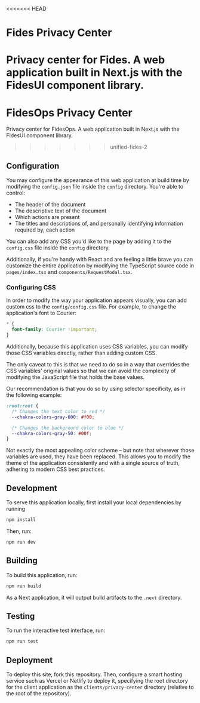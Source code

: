 <<<<<<< HEAD
# Fides Privacy Center

Privacy center for Fides. A web application built in Next.js with the FidesUI component library.
=======
# FidesOps Privacy Center

Privacy center for FidesOps. A web application built in Next.js with the FidesUI component library.
>>>>>>> unified-fides-2

## Configuration

You may configure the appearance of this web application at build time by modifying the `config.json` file inside the `config` directory. You're able to control:

- The header of the document
- The descriptive text of the document
- Which actions are present
- The titles and descriptions of, and personally identifying information required by, each action

You can also add any CSS you'd like to the page by adding it to the `config.css` file inside the `config` directory.

Additionally, if you're handy with React and are feeling a little brave you can customize the entire application by modifying the TypeScript source code in `pages/index.tsx` and `components/RequestModal.tsx`.

### Configuring CSS

In order to modify the way your application appears visually, you can add custom css to the `config/config.css` file. For example, to change the application's font to Courier:

```css
* {
  font-family: Courier !important;
}
```

Additionally, because this application uses CSS variables, you can modify those CSS variables directly, rather than adding custom CSS.

The only caveat to this is that we need to do so in a way that overrides the CSS variables' original values so that we can avoid the complexity of modifying the JavaScript file that holds the base values.

Our recommendation is that you do so by using selector specificity, as in the following example:

```css
:root:root {
  /* Changes the text color to red */
  --chakra-colors-gray-600: #f00;

  /* Changes the background color to blue */
  --chakra-colors-gray-50: #00f;
}
```

Not exactly the most appealing color scheme – but note that wherever those variables are used, they have been replaced. This allows you to modify the theme of the application consistently and with a single source of truth, adhering to modern CSS best practices.

## Development

To serve this application locally, first install your local dependencies by running

```bash
npm install
```

Then, run:

```bash
npm run dev
```

## Building

To build this application, run:

```bash
npm run build
```

As a Next application, it will output build artifacts to the `.next` directory.

## Testing

To run the interactive test interface, run:

```bash
npm run test
```

## Deployment

To deploy this site, fork this repository. Then, configure a smart hosting service such as Vercel or Netlify to deploy it, specifying the root directory for the client application as the `clients/privacy-center` directory (relative to the root of the repository).
